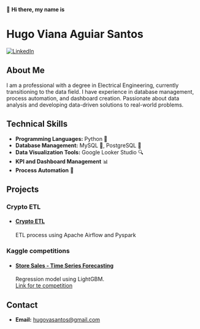👋 <b>Hi there, my name is</b> 

# Hugo Viana Aguiar Santos

[![LinkedIn](https://img.shields.io/badge/LinkedIn-hugo--viana-blue)](https://www.linkedin.com/in/hugo-viana/)

## About Me

I am a professional with a degree in Electrical Engineering, currently transitioning to the data field. I have experience in database management, process automation, and dashboard creation. Passionate about data analysis and developing data-driven solutions to real-world problems.

## Technical Skills

- **Programming Languages:** Python 🐍
- **Database Management:** MySQL 🐬, PostgreSQL 🐘 
- **Data Visualization Tools:** Google Looker Studio 🔍
- **KPI and Dashboard Management** 📊
- **Process Automation** 🤖

## Projects

### Crypto ETL

- #### [Crypto ETL](https://github.com/hugoviana95/crypto-etl.git)<br>
  ETL process using Apache Airflow and Pyspark

### Kaggle competitions

- #### [Store Sales - Time Series Forecasting](https://github.com/hugoviana95/store-sales-time-series-forecasting.git)<br>
  Regression model using LightGBM. <br>
  [Link for te competition](https://www.kaggle.com/competitions/store-sales-time-series-forecasting)

## Contact

- **Email:** hugovasantos@gmail.com
